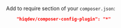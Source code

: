 Add to require section of your `composer.json`:

```json
    "hiqdev/composer-config-plugin": "*"
```
